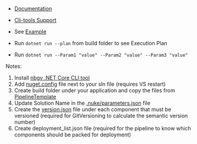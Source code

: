 - [Documentation](https://nuke.build/)
- [Cli-tools Support](https://nuke.build/docs/common/cli-tools/)

- See [Example](https://github.com/leandromonaco/Workbench/blob/main/MicroserviceTemplate/build/Build.cs)
- Run ```dotnet run --plan``` from build folder to see Execution Plan
- Run ```dotnet run --Param1 "value" --Param2 "value" --Param3 "value"```

Notes:
1. Install [nbgv .NET Core CLI tool](https://github.com/dotnet/Nerdbank.GitVersioning/blob/master/doc/nbgv-cli.md)
2. Add [nuget.config](https://github.com/leandromonaco/Documentation/blob/main/nuget.config) file next to your sln file (requires VS restart)
3. Create build folder under your application and copy the files from [PipelineTemplate](https://github.com/leandromonaco/Documentation/tree/main/PipelineTemplate)
4. Update Solution Name in the [.nuke/parameters.json](https://github.com/leandromonaco/Documentation/blob/5f67d5628d3217874dd82a3c6a6351e42f2adb69/PipelineTemplate/nuke/parameters.json#L3) file
5. Create the [version.json](https://github.com/leandromonaco/Documentation/blob/main/version.json) file under each component that must be versioned (required for GitVersioning to calculate the semantic version number)
6. Create deployment_list.json file (required for the pipeline to know which components should be packed for deployment)
